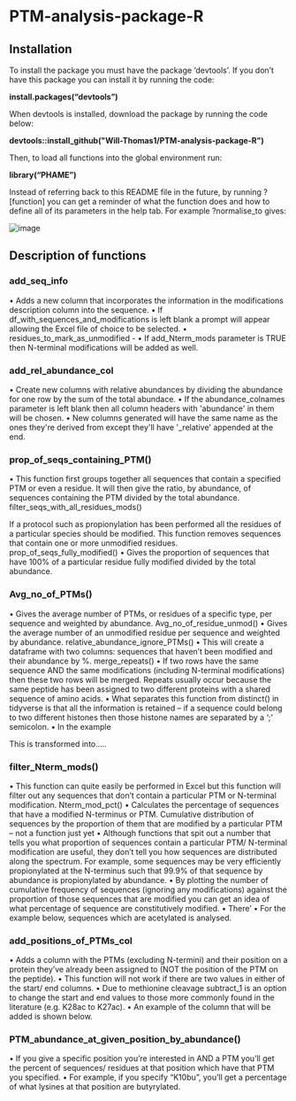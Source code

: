 # PTM-analysis-package-R

## Installation

To install the package you must have the package ‘devtools’. If you don’t have this package you can install it by running the code:

**install.packages(“devtools”)**

When devtools is installed, download the package by running the code below:

**devtools::install_github("Will-Thomas1/PTM-analysis-package-R")**

Then, to load all functions into the global environment run:

**library(“PHAME”)**

Instead of referring back to this README file in the future, by running ?[function] you can get a reminder of what the function does and how to define all of its parameters in the help tab. For example ?normalise_to gives:

![image](https://user-images.githubusercontent.com/107320556/201520754-bd609ebb-a98d-435a-be36-22f1f74a8868.png)


 
## Description of functions

### add_seq_info
•	Adds a new column that incorporates the information in the modifications description column into the sequence.
•	If df_with_sequences_and_modifications is left blank a prompt will appear allowing the Excel file of choice to be selected. 
•	residues_to_mark_as_unmodified - 
•	If add_Nterm_mods parameter is TRUE then N-terminal modifications will be added as well. 
	 
### add_rel_abundance_col
•	Create new columns with relative abundances by dividing the abundance for one row by the sum of the total abundace.
•	If the abundance_colnames parameter is left blank then all column headers with 'abundance' in them will be chosen. 
•	New columns generated will have the same name as the ones they're derived from except they'll have '_relative' appended at the end.
 
### prop_of_seqs_containing_PTM()
•	This function first groups together all sequences that contain a specified PTM or even a residue. It will then give the ratio, by abundance, of sequences containing the PTM divided by the total abundance. 
filter_seqs_with_all_residues_mods()

If a protocol such as propionylation has been performed all the residues of a particular species should be modified. This function removes sequences that contain one or more unmodified residues.
prop_of_seqs_fully_modified()
•	Gives the proportion of sequences that have 100% of a particular residue fully modified divided by the total abundance. 

### Avg_no_of_PTMs()
•	Gives the average number of PTMs, or residues of a specific type, per sequence and weighted by abundance. 
Avg_no_of_residue_unmod()
•	Gives the average number of an unmodified residue per sequence and weighted by abundance. 
relative_abundance_ignore_PTMs()
•	This will create a dataframe with two columns: sequences that haven’t been modified and their abundance by %.
merge_repeats()
•	If two rows have the same sequence AND the same modifications (including N-terminal modifications) then these two rows will be merged. Repeats usually occur because the same peptide has been assigned to two different proteins with a shared sequence of amino acids. 
•	What separates this function from distinct() in tidyverse is that all the information is retained – if a sequence could belong to two different histones then those histone names are separated by a ‘;’ semicolon. 
•	In the example 
 
 
This is transformed into…..
 
 
### filter_Nterm_mods()
•	This function can quite easily be performed in Excel but this function will filter out any sequences that don’t contain a particular PTM or N-terminal modification. 
Nterm_mod_pct()
•	Calculates the percentage of sequences that have a modified N-terminus or PTM.
Cumulative distribution of sequences by the proportion of them that are modified by a particular PTM – not a function just yet
•	Although functions that spit out a number that tells you what proportion of sequences contain a particular PTM/ N-terminal modification are useful, they don’t tell you how sequences are distributed along the spectrum. For example, some sequences may be very efficiently propionylated at the N-terminus such that 99.9% of that sequence by abundance is propionylated by abundance. 
•	By plotting the number of cumulative frequency of sequences (ignoring any modifications) against the proportion of those sequences that are modified you can get an idea of what percentage of sequence are constitutively modified.
•	There’
•	For the example below, sequences which are acetylated is analysed. 
 
### add_positions_of_PTMs_col 
•	Adds a column with the PTMs (excluding N-termini) and their position on a protein they’ve already been assigned to (NOT the position of the PTM on the peptide).
•	This function will not work if there are two values in either of the start/ end columns. 
•	Due to methionine cleavage subtract_1 is an option to change the start and end values to those more commonly found in the literature (e.g. K28ac to K27ac).
•	An example of the column that will be added is shown below. 
 
### PTM_abundance_at_given_position_by_abundance()
•	If you give a specific position you’re interested in AND a PTM you’ll get the percent of sequences/ residues at that position which have that PTM you specified. 
•	For example, if you specify “K10bu”, you’ll get a percentage of what lysines at that position are butyrylated. 

